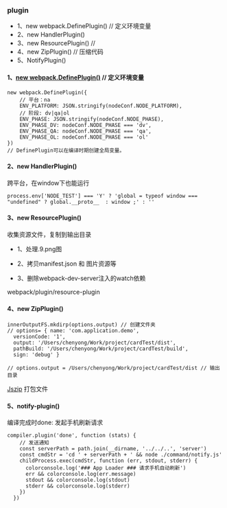 ### plugin

- 1、new webpack.DefinePlugin() // 定义环境变量
- 2、new HandlerPlugin()
- 3、new ResourcePlugin()   // 
- 4、new ZipPlugin() // 压缩代码
- 5、NotifyPlugin()



#### 1、[new webpack.DefinePlugin()](https://www.jianshu.com/p/887f0454ef96) // 定义环境变量

```
new webpack.DefinePlugin({
    // 平台：na
    ENV_PLATFORM: JSON.stringify(nodeConf.NODE_PLATFORM),
    // 阶段: dv|qa|ol
    ENV_PHASE: JSON.stringify(nodeConf.NODE_PHASE),
    ENV_PHASE_DV: nodeConf.NODE_PHASE === 'dv',
    ENV_PHASE_QA: nodeConf.NODE_PHASE === 'qa',
    ENV_PHASE_OL: nodeConf.NODE_PHASE === 'ol'
})
// DefinePlugin可以在编译时期创建全局变量。
```



#### 2、new HandlerPlugin()

跨平台，在window下也能运行

```
process.env['NODE_TEST'] === 'Y' ? 'global = typeof window === "undefined" ? global.__proto__  : window ;' : ''
```



#### 3、new ResourcePlugin()  

收集资源文件，复制到输出目录

* 1、处理.9.png图

* 2、拷贝manifest.json 和 图片资源等

* 3、删除webpack-dev-server注入的watch依赖

webpack/plugin/resource-plugin



#### 4、new ZipPlugin()

```
innerOutputFS.mkdirp(options.output) // 创建文件夹
// options= { name: 'com.application.demo',
  versionCode: '1',
  output: '/Users/chenyong/Work/project/cardTest/dist',
  pathBuild: '/Users/chenyong/Work/project/cardTest/build',
  sign: 'debug' }

// options.output = /Users/chenyong/Work/project/cardTest/dist // 输出目录
```

[Jszip](https://blog.csdn.net/sujun10/article/details/76038886) 打包文件



#### 5、notify-plugin()

编译完成时done: 发起手机刷新请求

```
compiler.plugin('done', function (stats) {
    // 发送通知
    const serverPath = path.join(__dirname, '../../..', 'server')
    const cmdStr = 'cd ' + serverPath + ' && node ./command/notify.js'
    childProcess.exec(cmdStr, function (err, stdout, stderr) {
      colorconsole.log('### App Loader ### 请求手机自动刷新')
      err && colorconsole.log(err.message)
      stdout && colorconsole.log(stdout)
      stderr && colorconsole.log(stderr)
    })
  })
```

